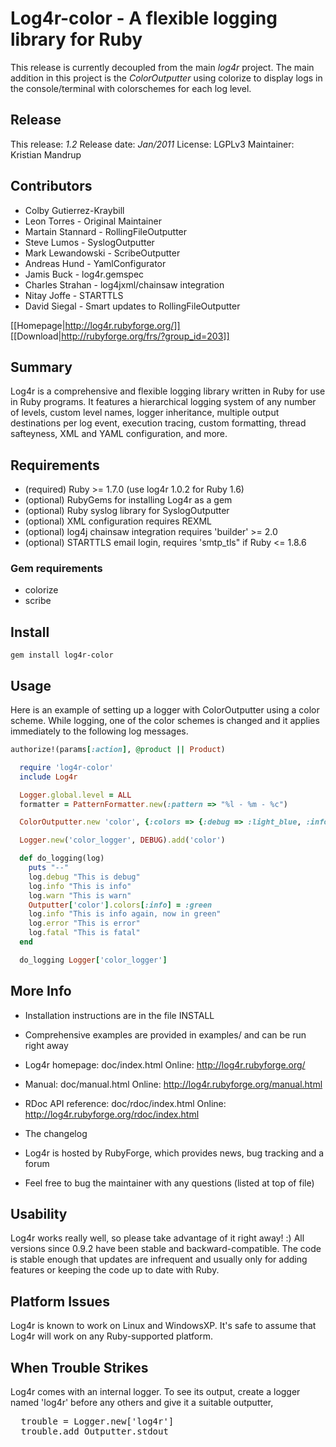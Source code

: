 # Log4r-color - A flexible logging library for Ruby

This release is currently decoupled from the main _log4r_ project. The main addition in this project is the _ColorOutputter_ using colorize to display logs in the console/terminal with colorschemes for each log level.

## Release

This release:      *1.2*
Release date:      *Jan/2011*
License:           LGPLv3
Maintainer:        Kristian Mandrup

## Contributors      

* Colby Gutierrez-Kraybill
* Leon Torres - Original Maintainer
* Martain Stannard - RollingFileOutputter
* Steve Lumos - SyslogOutputter
* Mark Lewandowski - ScribeOutputter
* Andreas Hund - YamlConfigurator
* Jamis Buck - log4r.gemspec
* Charles Strahan - log4jxml/chainsaw integration
* Nitay Joffe - STARTTLS
* David Siegal - Smart updates to RollingFileOutputter

[[Homepage|http://log4r.rubyforge.org/]]
[[Download|http://rubyforge.org/frs/?group_id=203]]

## Summary

Log4r is a comprehensive and flexible logging library written in Ruby for use 
in Ruby programs. It features a hierarchical logging system of any number of 
levels, custom level names, logger inheritance, multiple output destinations 
per log event, execution tracing, custom formatting, thread safteyness, XML 
and YAML configuration, and more.


## Requirements

* (required) Ruby >= 1.7.0 (use log4r 1.0.2 for Ruby 1.6)
* (optional) RubyGems for installing Log4r as a gem
* (optional) Ruby syslog library for SyslogOutputter
* (optional) XML configuration requires REXML
* (optional) log4j chainsaw integration requires 'builder' >= 2.0
* (optional) STARTTLS email login, requires 'smtp_tls" if Ruby <= 1.8.6

### Gem requirements

* colorize
* scribe

## Install

<code>gem install log4r-color</code>

## Usage

Here is an example of setting up a logger with ColorOutputter using a color scheme. While logging, one of the color schemes is changed and it applies immediately to the following log messages. 


```ruby
authorize!(params[:action], @product || Product)
```

```ruby
  require 'log4r-color'
  include Log4r

  Logger.global.level = ALL
  formatter = PatternFormatter.new(:pattern => "%l - %m - %c")

  ColorOutputter.new 'color', {:colors => {:debug => :light_blue, :info => :light_blue, :warn => :yellow, :error => :red, :fatal => {:color => :red, :background => :white} } }

  Logger.new('color_logger', DEBUG).add('color')

  def do_logging(log)
    puts "--"
    log.debug "This is debug"
    log.info "This is info"
    log.warn "This is warn"
    Outputter['color'].colors[:info] = :green
    log.info "This is info again, now in green"
    log.error "This is error"
    log.fatal "This is fatal"  
  end

  do_logging Logger['color_logger']
```

## More Info

* Installation instructions are in the file INSTALL

* Comprehensive examples are provided in examples/ and can be run right away

* Log4r homepage: doc/index.html
  Online: http://log4r.rubyforge.org/

* Manual: doc/manual.html
  Online: http://log4r.rubyforge.org/manual.html
  
* RDoc API reference: doc/rdoc/index.html 
  Online: http://log4r.rubyforge.org/rdoc/index.html
  
* The changelog

* Log4r is hosted by RubyForge, which provides news, bug tracking and a forum

* Feel free to bug the maintainer with any questions (listed at top of file)


## Usability

Log4r works really well, so please take advantage of it right away! :)
All versions since 0.9.2 have been stable and backward-compatible. The
code is stable enough that updates are infrequent and usually only for
adding features or keeping the code up to date with Ruby.


## Platform Issues

Log4r is known to work on Linux and WindowsXP. It's safe to assume that Log4r 
will work on any Ruby-supported platform.


## When Trouble Strikes

Log4r comes with an internal logger. To see its output, create a logger
named 'log4r' before any others and give it a suitable outputter,
<pre>  trouble = Logger.new['log4r']
  trouble.add Outputter.stdout  
</pre>


